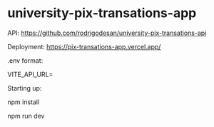 # university-pix-transations-app
API: https://github.com/rodrigodesan/university-pix-transations-api

Deployment: https://pix-transations-app.vercel.app/


.env format:

VITE_API_URL=

Starting up:

npm install

npm run dev

